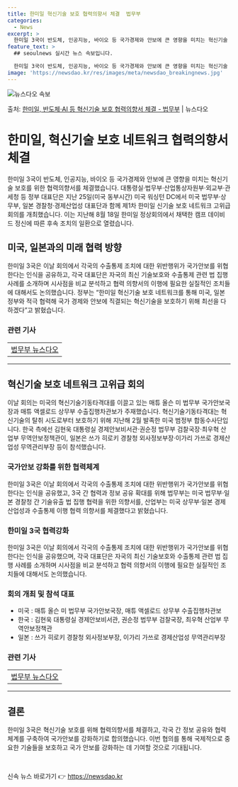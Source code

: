 ```yaml
---
title: 한미일 혁신기술 보호 협력의향서 체결  법무부
categories:
  - News
excerpt: >
  한미일 3국이 반도체, 인공지능, 바이오 등 국가경제와 안보에 큰 영향을 미치는 혁신기술 보호를 위한 협력의…
feature_text: >
  ## seoulnews 실시간 뉴스 속보입니다.

  한미일 3국이 반도체, 인공지능, 바이오 등 국가경제와 안보에 큰 영향을 미치는 혁신기술 보호를 위한 협력의…
image: 'https://newsdao.kr/res/images/meta/newsdao_breakingnews.jpg'
---
```


![뉴스다오 속보](https://newsdao.kr/res/images/meta/newsdao_breakingnews.jpg)

<p>출처: <a href="https://newsdao.kr/3683" rel="dofollow">한미일, 반도체·AI 등 혁신기술 보호 협력의향서 체결 - 법무부</a> | 뉴스다오</p>

<h1>한미일, 혁신기술 보호 네트워크 협력의향서 체결</h1>
<p data-ke-size="size16">한미일 3국이 반도체, 인공지능, 바이오 등 국가경제와 안보에 큰 영향을 미치는 혁신기술 보호를 위한 협력의향서를 체결했습니다. 대통령실·법무부·산업통상자원부·외교부·관세청 등 정부 대표단은 지난 25일(미국 동부시간) 미국 워싱턴 DC에서 미국 법무부·상무부, 일본 경찰청·경제산업성 대표단과 함께 제1차 한미일 신기술 보호 네트워크 고위급 회의를 개최했습니다. 이는 지난해 8월 18일 한미일 정상회의에서 채택한 캠프 데이비드 정신에 따른 후속 조치의 일환으로 열렸습니다.</p>

<h2>미국, 일본과의 미래 협력 방향</h2>
<p data-ke-size="size16">한미일 3국은 이날 회의에서 각국의 수출통제 조치에 대한 위반행위가 국가안보를 위협한다는 인식을 공유하고, 각국 대표단은 자국의 최신 기술보호와 수출통제 관련 법 집행 사례를 소개하며 시사점을 비교 분석하고 협력 의향서의 이행에 필요한 실질적인 조치들에 대해서도 논의했습니다. 정부는 “한미일 혁신기술 보호 네트워크를 통해 미국, 일본 정부와 적극 협력해 국가 경제와 안보에 직결되는 혁신기술을 보호하기 위해 최선을 다하겠다”고 밝혔습니다.</p>

<h3>관련 기사</h3>
<table>
  <tr>
    <td style="text-align: center; height: 17px;"><a href="https://newsdao.kr/3683">법무부 뉴스다오</a></td>
  </tr>
</table>

<hr>

<h2>혁신기술 보호 네트워크 고위급 회의</h2>
<p data-ke-size="size16">이날 회의는 미국의 혁신기술기동타격대를 이끌고 있는 매튜 올슨 미 법무부 국가안보국장과 매튜 액셀로드 상무부 수출집행차관보가 주재했습니다. 혁신기술기동타격대는 혁신기술의 탈취 시도로부터 보호하기 위해 지난해 2월 발족한 미국 범정부 합동수사단입니다. 한국 측에선 김현욱 대통령실 경제안보비서관·권순정 법무부 검찰국장·최우혁 산업부 무역안보정책관이, 일본은 쓰가 히로키 경찰청 외사정보부장·이가리 가쓰로 경제산업성 무역관리부장 등이 참석했습니다.</p>

<h3>국가안보 강화를 위한 협력체계</h3>
<p data-ke-size="size16">한미일 3국은 이날 회의에서 각국의 수출통제 조치에 대한 위반행위가 국가안보를 위협한다는 인식을 공유했고, 3국 간 협력과 정보 공유 확대를 위해 법무부는 미국 법무부·일본 경찰청 간 기술유출 법 집행 협력을 위한 의향서를, 산업부는 미국 상무부·일본 경제산업성과 수출통제 이행 협력 의향서를 체결했다고 밝혔습니다.</p>

<h3>한미일 3국 협력강화</h3>
<p data-ke-size="size16">한미일 3국은 이날 회의에서 각국의 수출통제 조치에 대한 위반행위가 국가안보를 위협한다는 인식을 공유했으며, 각국 대표단은 자국의 최신 기술보호와 수출통제 관련 법 집행 사례를 소개하며 시사점을 비교 분석하고 협력 의향서의 이행에 필요한 실질적인 조치들에 대해서도 논의했습니다.</p>

<h3>회의 개최 및 참석 대표</h3>
<ul>
  <li>미국 : 매튜 올슨 미 법무부 국가안보국장, 매튜 액셀로드 상무부 수출집행차관보</li>
  <li>한국 : 김현욱 대통령실 경제안보비서관, 권순정 법무부 검찰국장, 최우혁 산업부 무역안보정책관</li>
  <li>일본 : 쓰가 히로키 경찰청 외사정보부장, 이가리 가쓰로 경제산업성 무역관리부장</li>
</ul>

<h3>관련 기사</h3>
<table>
  <tr>
    <td style="text-align: center; height: 17px;"><a href="https://newsdao.kr/3683">법무부 뉴스다오</a></td>
  </tr>
</table>

<hr>

<h2>결론</h2>
<p data-ke-size="size16">한미일 3국은 혁신기술 보호를 위해 협력의향서를 체결하고, 각국 간 정보 공유와 협력체계를 구축하여 국가안보를 강화하기로 합의했습니다. 이번 협의를 통해 국제적으로 중요한 기술들을 보호하고 국가 안보를 강화하는 데 기여할 것으로 기대됩니다.</p>
<p data-ke-size="size16">&nbsp;</p> 

신속 뉴스 바로가기 👉 <a href="https://newsdao.kr" rel="dofollow">https://newsdao.kr</a>


